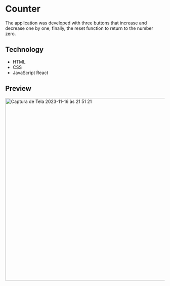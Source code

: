 # Counter

The application was developed with three buttons that increase and decrease one by one, finally, the reset function to return to the number zero.

## Technology

* HTML
* CSS
* JavaScript React

## Preview
<img width="576" alt="Captura de Tela 2023-11-16 às 21 51 21" src="https://github.com/AnnaKB9997/contador-react/assets/123194582/bd51c514-a1af-4d6d-a81b-5710bbc495d4">


